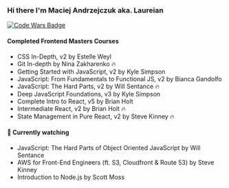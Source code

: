 ### Hi there I'm Maciej Andrzejczuk aka. Laureian

[![Code Wars Badge](https://www.codewars.com/users/Laureian/badges/small)](https://www.codewars.com/users/Laureian)

#### Completed Frontend Masters Courses
- CSS In-Depth, v2 by Estelle Weyl
- Git In-depth by Nina Zakharenko 🔥
- Getting Started with JavaScript, v2 by Kyle Simpson
- JavaScript: From Fundamentals to Functional JS, v2 by Bianca Gandolfo
- JavaScript: The Hard Parts, v2 by Will Sentance 🔥
- Deep JavaScript Foundations, v3 by Kyle Simpson
- Complete Intro to React, v5 by Brian Holt
- Intermediate React, v2 by Brian Holt 🔥
- State Management in Pure React, v2 by Steve Kinney 🔥

#### 🔭 Currently watching
- JavaScript: The Hard Parts of Object Oriented JavaScript by Will Sentance
- AWS for Front-End Engineers (ft. S3, Cloudfront & Route 53) by Steve Kinney
- Introduction to Node.js by Scott Moss

<!--
**Laureian/Laureian** is a ✨ _special_ ✨ repository because its `README.md` (this file) appears on your GitHub profile.

Here are some ideas to get you started:

- 🔭 I’m currently working on ...
- 🌱 I’m currently learning ...
- 👯 I’m looking to collaborate on ...
- 🤔 I’m looking for help with ...
- 💬 Ask me about ...
- 📫 How to reach me: ...
- 😄 Pronouns: ...
- ⚡ Fun fact: ...
-->
